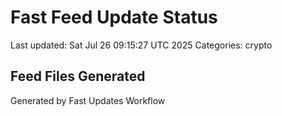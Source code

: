 # Fast Feed Update Status
Last updated: Sat Jul 26 09:15:27 UTC 2025
Categories: crypto

## Feed Files Generated

Generated by Fast Updates Workflow
